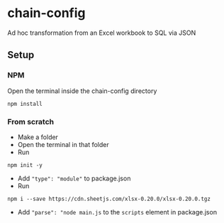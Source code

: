 # chain-config

Ad hoc transformation from an Excel workbook to SQL via JSON

## Setup

### NPM

Open the terminal inside the chain-config directory

``` Terminal
npm install
```

### From scratch

* Make a folder
* Open the terminal in that folder
* Run

``` Terminal
npm init -y
```

* Add ```"type": "module"``` to package.json
* Run

``` Terminal
npm i --save https://cdn.sheetjs.com/xlsx-0.20.0/xlsx-0.20.0.tgz
```

* Add ```"parse": "node main.js``` to the ```scripts``` element in package.json
